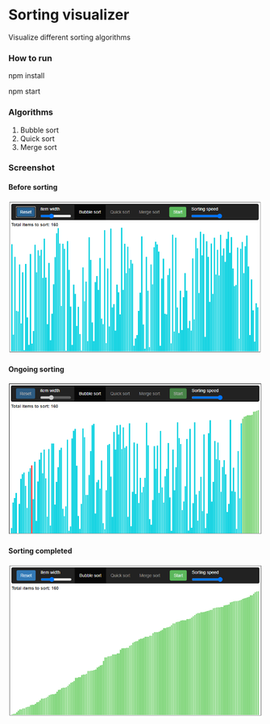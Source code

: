 # Sorting visualizer

Visualize different sorting algorithms

### How to run

npm install

npm start

### Algorithms

1. Bubble sort
2. Quick sort
3. Merge sort

### Screenshot

#### Before sorting

![Screen](./screenshots/start.PNG)

#### Ongoing sorting

![Screen](./screenshots/ongoing.PNG)

#### Sorting completed

![Screen](./screenshots/finish.PNG)
